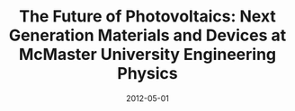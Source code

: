 ---
title: "The Future of Photovoltaics: Next Generation Materials and Devices at McMaster University Engineering Physics"
collection: talks
permalink: /talks/2012-05-01-The-Future-of-Photovoltaics-Next-Generation-Materials-and-Devices-at-McMaster-University-Engineering-Physics
date: 2012-05-01
venue: 'IEEE Hamilton Chapter Monthly Meeting'
citation: '<b>Devenyi, Gabriel A</b>, &quot;<i>The Future of Photovoltaics: Next Generation Materials and Devices at McMaster University Engineering Physics</i>.&quot; IEEE Hamilton Chapter Monthly Meeting, 2012.'
---